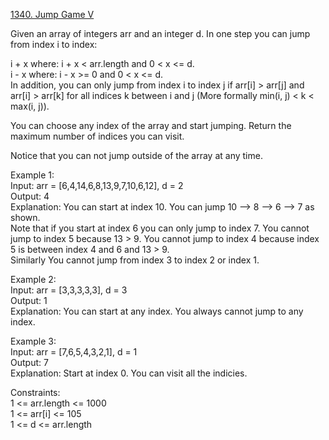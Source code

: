 [1340. Jump Game V](https://leetcode.com/problems/jump-game-v/)



Given an array of integers arr and an integer d. In one step you can jump from index i to index:    

i + x where: i + x < arr.length and  0 < x <= d.   
i - x where: i - x >= 0 and  0 < x <= d.     
In addition, you can only jump from index i to index j if arr[i] > arr[j] and arr[i] > arr[k] for all indices k between i and j (More formally min(i, j) < k < max(i, j)).     

You can choose any index of the array and start jumping. Return the maximum number of indices you can visit.         

Notice that you can not jump outside of the array at any time.             

Example 1:         
Input: arr = [6,4,14,6,8,13,9,7,10,6,12], d = 2           
Output: 4             
Explanation: You can start at index 10. You can jump 10 --> 8 --> 6 --> 7 as shown.         
Note that if you start at index 6 you can only jump to index 7. You cannot jump to index 5 because 13 > 9. You cannot jump to index 4 because index 5 is between index 4 and 6 and 13 > 9.             
Similarly You cannot jump from index 3 to index 2 or index 1.     

Example 2:    
Input: arr = [3,3,3,3,3], d = 3     
Output: 1         
Explanation: You can start at any index. You always cannot jump to any index.         

Example 3:         
Input: arr = [7,6,5,4,3,2,1], d = 1      
Output: 7            
Explanation: Start at index 0. You can visit all the indicies.      
 
Constraints:          
1 <= arr.length <= 1000        
1 <= arr[i] <= 105          
1 <= d <= arr.length             
